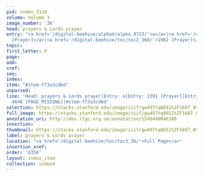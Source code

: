 ```yaml
---
pid: index_3110
volume: Volume 3
image_number: '36'
head: prayers & Lords prayer
entry: "<a href='/digital-beehive/alpha4/alpha_0723/'>a</a>|<a href='/digital-beehive/toc/toc2_272/'>1391
  [Prayer]</a>|<a href='/digital-beehive/toc/toc2_360/'>1962 [Prayer]</a>|4648 [PAGE_MISSING]"
topic: 
first_letter: P
page: 
add: 
xref: 
see: 
index: 
item: "#item-f73a3cdbd"
unparsed: 
line: 'Head: prayers & Lords prayer|Entry: a|Entry: 1391 [Prayer]|Entry: 1962 [Prayer]|Entry:
  4648 [PAGE_MISSING]|#item-f73a3cdbd'
selection: https://stacks.stanford.edu/image/iiif/gw497tq8651%2F1607_0979/1901,1019,703,161/full/0/default.jpg
full_image: https://stacks.stanford.edu/image/iiif/gw497tq8651%2F1607_0979/full/full/0/default.jpg
annotation_uri: http://dev.llgc.org.uk/annotation/1548440046380
insertion: 
thumbnail: https://stacks.stanford.edu/image/iiif/gw497tq8651%2F1607_0979/1901,1019,703,161/150,/0/default.jpg
label: prayers & Lords prayer
location: "<a href='/digital-beehive/toc/toc3_36/'>Full Page</a>"
insertion_xref: 
order: '0358'
layout: index_item
collection: index4
---
```

